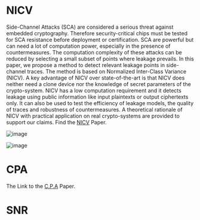 # NICV

Side-Channel Attacks (SCA) are considered a serious threat against embedded cryptography. Therefore security-critical chips must be tested for SCA resistance before deployment or certification. SCA are powerful but can need a lot of
computation power, especially in the presence of countermeasures. The computation
complexity of these attacks can be reduced by selecting a small subset of points
where leakage prevails. In this paper, we propose a method to detect relevant leakage
points in side-channel traces. The method is based on Normalized Inter-Class Variance
(NICV). A key advantage of NICV over state-of-the-art is that NICV does neither
need a clone device nor the knowledge of secret parameters of the crypto-system.
NICV has a low computation requirement and it detects leakage using public information like input plaintexts or output ciphertexts only. It can also be used to test the
efficiency of leakage models, the quality of traces and robustness of countermeasures.
A theoretical rationale of NICV with practical application on real crypto-systems are
provided to support our claims.
Find the [NICV](https://eprint.iacr.org/2013/717.pdf) Paper.

![image](https://user-images.githubusercontent.com/54579704/232786723-441817d2-737c-4b46-9419-97fa433ee868.png)

![image](https://user-images.githubusercontent.com/54579704/232786765-3cc79ad1-8f37-4b01-ba81-b94a514631d8.png)


# CPA
The Link to the [C.P.A](https://www.iacr.org/archive/ches2004/31560016/31560016.pdf) Paper.

# SNR
